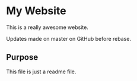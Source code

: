 # My Website

This is a really awesome website.

Updates made on master on GitHub before rebase.

## Purpose

This file is just a readme file.
